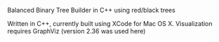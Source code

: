 Balanced Binary Tree Builder in C++ using red/black trees

Written in C++, currently built using XCode for Mac OS X.
Visualization requires GraphViz (version 2.36 was used here)

